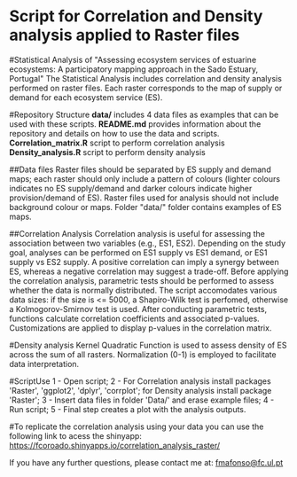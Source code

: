 # Script for Correlation and Density analysis applied to Raster files
#Statistical Analysis of "Assessing ecosystem services of estuarine ecosystems: A participatory mapping approach in the Sado Estuary, Portugal"
The Statistical Analysis includes correlation and density analysis performed on raster files. Each raster corresponds to the map of supply or demand for each ecosystem service (ES). 

#Repository Structure
**data/** includes 4 data files as examples that can be used with these scripts. 
**README.md** provides information about the repository and details on how to use the data and scripts. 
**Correlation_matrix.R** script to perform correlation analysis
**Density_analysis.R** script to perform density analysis

##Data files
Raster files should be separated by ES supply and demand maps; each raster should only include a pattern of colours (lighter colours indicates no ES supply/demand and darker colours indicate higher provision/demand of ES). Raster files used for analysis should not include background colour or maps. Folder "data/" folder contains examples of ES maps.

##Correlation Analysis
Correlation analysis is useful for assessing the association between two variables (e.g., ES1, ES2). Depending on the study goal, analyses can be performed on ES1 supply vs ES1 demand, or ES1 supply vs ES2 supply. A positive correlation can imply a synergy between ES, whereas a negative correlation may suggest a trade-off. 
Before applying the correlation analysis, parametric tests should be performed to assess whether the data is normally distributed. The script accomodates various data sizes: if the size is <= 5000, a Shapiro-Wilk test is perfomed, otherwise a Kolmogorov-Smirnov test is used. After conducting parametric tests, functions calculate correlation coefficients and associated p-values. Customizations are applied to display p-values in the correlation matrix. 

#Density analysis
Kernel Quadratic Function is used to assess density of ES across the sum of all rasters. Normalization (0-1) is employed to facilitate data interpretation.

#ScriptUse
1 - Open script;
2 - For Correlation analysis install packages 'Raster', 'ggplot2', 'dplyr', 'corrplot'; for Density analysis install package 'Raster';
3 - Insert data files in folder 'Data/' and erase example files;
4 - Run script;
5 - Final step creates a plot with the analysis outputs.

#To replicate the correlation analysis using your data you can use the following link to acess the shinyapp: https://fcoroado.shinyapps.io/correlation_analysis_raster/

If you have any further questions, please contact me at: fmafonso@fc.ul.pt
